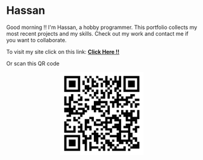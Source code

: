 # Hassan
Good morning !! I'm Hassan, a hobby programmer. This portfolio collects my most recent projects and my skills. Check out my work and contact me if you want to collaborate.

To visit my site click on this link: <a href="https://portfoliioo.github.io/h/"><strong>Click Here !!</strong></a>

Or scan this QR code

<div style="display: flex; justify-content: center; align-items: center;"><img src="images/QRCode.png" width="220" height="220"></div>
